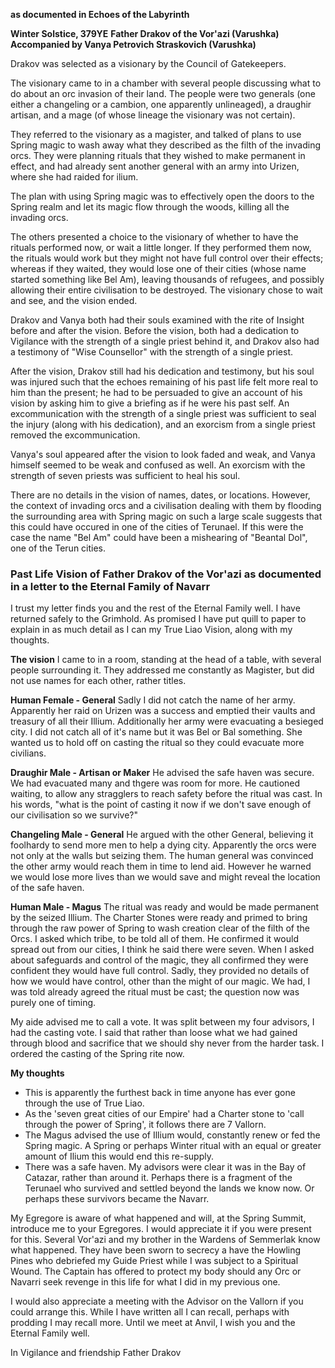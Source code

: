 **as documented in Echoes of the Labyrinth**

**Winter Solstice, 379YE**
**Father Drakov of the Vor'azi (Varushka)**
**Accompanied by Vanya Petrovich Straskovich (Varushka)**

Drakov was selected as a visionary by the Council of Gatekeepers.

The visionary came to in a chamber with several people discussing what to do about an orc invasion of their land. The people were two generals (one either a changeling or a cambion, one apparently unlineaged), a draughir artisan, and a mage (of whose lineage the visionary was not certain).

They referred to the visionary as a magister, and talked of plans to use Spring magic to wash away what they described as the filth of the invading orcs. They were planning rituals that they wished to make permanent in effect, and had already sent another general with an army into Urizen, where she had raided for ilium.

The plan with using Spring magic was to effectively open the doors to the Spring realm and let its magic flow through the woods, killing all the invading orcs.
 
The others presented a choice to the visionary of whether to have the rituals performed now, or wait a little longer. If they performed them now, the rituals would work but they might not have full control over their effects; whereas if they waited, they would lose one of their cities (whose name started something like Bel Am), leaving thousands of refugees, and possibly allowing their entire civilisation to be destroyed. The visionary chose to wait and see, and the vision ended.

Drakov and Vanya both had their souls examined with the rite of Insight before and after the vision. Before the vision, both had a dedication to Vigilance with the strength of a single priest behind it, and Drakov also had a testimony of "Wise Counsellor" with the strength of a single priest.

After the vision, Drakov still had his dedication and testimony, but his soul was injured such that the echoes remaining of his past life felt more real to him than the present; he had to be persuaded to give an account of his vision by asking him to give a briefing as if he were his past self. An excommunication with the strength of a single priest was sufficient to seal the injury (along with his dedication), and an exorcism from a single priest removed the excommunication.

Vanya's soul appeared after the vision to look faded and weak, and Vanya himself seemed to be weak and confused as well. An exorcism with the strength of seven priests was sufficient to heal his soul.

There are no details in the vision of names, dates, or locations. However, the context of invading orcs and a civilisation dealing with them by flooding the surrounding area with Spring magic on such a large scale suggests that this could have occured in one of the cities of Terunael. If this were the case the name "Bel Am" could have been a mishearing of "Beantal Dol", one of the Terun cities.

### Past Life Vision of Father Drakov of the Vor'azi as documented in a letter to the Eternal Family of Navarr

I trust my letter finds you and the rest of the Eternal Family well. I have returned safely to the Grimhold. As promised I have put quill to paper to explain in as much detail as I can my True Liao Vision, along with my thoughts.

**The vision**
I came to in a room, standing at the head of a table, with several people surrounding it. They addressed me constantly as Magister, but did not use names for each other, rather titles.

**Human Female - General**
Sadly I did not catch the name of her army. Apparently her raid on Urizen was a success and emptied their vaults and treasury of all their Illium. Additionally her army were evacuating a besieged city. I did not catch all of it's name but it was Bel or Bal something. She wanted us to hold off on casting the ritual so they could evacuate more civilians.

**Draughir Male - Artisan or Maker**
He advised the safe haven was secure. We had evacuated many and thgere was room for more. He cautioned waiting, to allow any stragglers to reach safety before the ritual was cast. In his words, "what is the point of casting it now if we don't save enough of our civilisation so we survive?"

**Changeling Male - General**
He argued with the other General, believing it foolhardy to send more men to help a dying city. Apparently the orcs were not only at the walls but seizing them. The human general was convinced the other army would reach them in time to lend aid. However he warned we would lose more lives than we would save and might reveal the location of the safe haven.

**Human Male - Magus**
The ritual was ready and would be made permanent by the seized Illium. The Charter Stones were ready and primed to bring through the raw power of Spring to wash creation clear of the filth of the Orcs. I asked which tribe, to be told all of them. He confirmed it would spread out from our cities, I think he said there were seven. When I asked about safeguards and control of the magic, they all confirmed they were confident they would have full control. Sadly, they provided no details of how we would have control, other than the might of our magic. We had, I was told already agreed the ritual must be cast; the question now was purely one of timing.

My aide advised me to call a vote. It was split between my four advisors, I had the casting vote. I said that rather than loose what we had gained through blood and sacrifice that we should shy never from the harder task. I ordered the casting of the Spring rite now.

**My thoughts**
- This is apparently the furthest back in time anyone has ever gone through the use of True Liao.
- As the 'seven great cities of our Empire' had a Charter stone to 'call through the power of Spring', it follows there are 7 Vallorn.
- The Magus advised the use of Illium would, constantly renew or fed the Spring magic. A Spring or perhaps Winter ritual with an equal or greater amount of Ilium this would end this re-supply.
- There was a safe haven. My advisors were clear it was in the Bay of Catazar, rather than around it. Perhaps there is a fragment of the Terunael who survived and settled beyond the lands we know now. Or perhaps these survivors became the Navarr.

My Egregore is aware of what happened and will, at the Spring Summit, introduce me to your Egregores. I would appreciate it if you were present for this. Several Vor'azi and my brother in the Wardens of Semmerlak know what happened. They have been sworn to secrecy a have the Howling Pines who debriefed my Guide Priest while I was subject to a Spiritual Wound. The Captain has offered to protect my body should any Orc or Navarri seek revenge in this life for what I did in my previous one.

I would also appreciate a meeting with the Advisor on the Vallorn if you could arrange this. While I have written all I can recall, perhaps with prodding I may recall more. Until we meet at Anvil, I wish you and the Eternal Family well.

In Vigilance and friendship
Father Drakov
